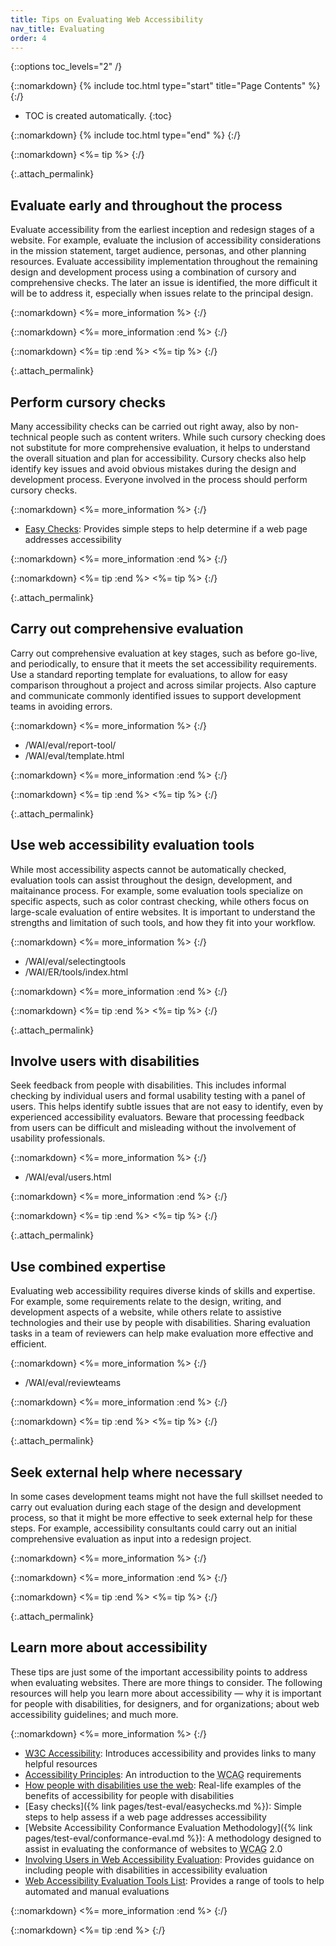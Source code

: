```yaml
---
title: Tips on Evaluating Web Accessibility
nav_title: Evaluating
order: 4
---
```


{::options toc_levels="2" /}

{::nomarkdown}
{% include toc.html type="start" title="Page Contents" %}
{:/}

-   TOC is created automatically.
{:toc}

{::nomarkdown}
{% include toc.html type="end" %}
{:/}


{::nomarkdown}
<%= tip %>
{:/}

{:.attach_permalink}
## Evaluate early and throughout the process

Evaluate accessibility from the earliest inception and redesign stages of a website. For example, evaluate the inclusion of accessibility considerations in the mission statement, target audience, personas, and other planning resources. Evaluate accessibility implementation throughout the remaining design and development process using a combination of cursory and comprehensive checks. The later an issue is identified, the more difficult it will be to address it, especially when issues relate to the principal design.

{::nomarkdown}
<%= more_information %>
{:/}

{::nomarkdown}
<%= more_information :end %>
{:/}

{::nomarkdown}
<%= tip :end %>
<%= tip %>
{:/}

{:.attach_permalink}
## Perform cursory checks

Many accessibility checks can be carried out right away, also by non-technical people such as content writers. While such cursory checking does not substitute for more comprehensive evaluation, it helps to understand the overall situation and plan for accessibility. Cursory checks also help identify key issues and avoid obvious mistakes during the design and development process. Everyone involved in the process should perform cursory checks.

{::nomarkdown}
<%= more_information %>
{:/}

* [Easy Checks](/WAI/eval/preliminary): Provides simple steps to help determine if a web page addresses accessibility

{::nomarkdown}
<%= more_information :end %>
{:/}

{::nomarkdown}
<%= tip :end %>
<%= tip %>
{:/}

{:.attach_permalink}
## Carry out comprehensive evaluation

Carry out comprehensive evaluation at key stages, such as before go-live, and periodically, to ensure that it meets the set accessibility requirements. Use a standard reporting template for evaluations, to allow for easy comparison throughout a project and across similar projects. Also capture and communicate commonly identified issues to support development teams in avoiding errors.

{::nomarkdown}
<%= more_information %>
{:/}

* /WAI/eval/report-tool/
* /WAI/eval/template.html

{::nomarkdown}
<%= more_information :end %>
{:/}

{::nomarkdown}
<%= tip :end %>
<%= tip %>
{:/}

{:.attach_permalink}
## Use web accessibility evaluation tools

While most accessibility aspects cannot be automatically checked, evaluation tools can assist throughout the design, development, and maitainance process. For example, some evaluation tools specialize on specific aspects, such as color contrast checking, while others focus on large-scale evaluation of entire websites. It is important to understand the strengths and limitation of such tools, and how they fit into your workflow.

{::nomarkdown}
<%= more_information %>
{:/}

* /WAI/eval/selectingtools
* /WAI/ER/tools/index.html

{::nomarkdown}
<%= more_information :end %>
{:/}

{::nomarkdown}
<%= tip :end %>
<%= tip %>
{:/}

{:.attach_permalink}
## Involve users with disabilities

Seek feedback from people with disabilities. This includes informal checking by individual users and formal usability testing with a panel of users. This helps identify subtle issues that are not easy to identify, even by experienced accessibility evaluators. Beware that processing feedback from users can be difficult and misleading without the involvement of usability professionals.

{::nomarkdown}
<%= more_information %>
{:/}

* /WAI/eval/users.html

{::nomarkdown}
<%= more_information :end %>
{:/}

{::nomarkdown}
<%= tip :end %>
<%= tip %>
{:/}

{:.attach_permalink}
## Use combined expertise

Evaluating web accessibility requires diverse kinds of skills and expertise. For example, some requirements relate to the design, writing, and development aspects of a website, while others relate to assistive technologies and their use by people with disabilities. Sharing evaluation tasks in a team of reviewers can help make evaluation more effective and efficient.

{::nomarkdown}
<%= more_information %>
{:/}

* /WAI/eval/reviewteams

{::nomarkdown}
<%= more_information :end %>
{:/}

{::nomarkdown}
<%= tip :end %>
<%= tip %>
{:/}

{:.attach_permalink}
## Seek external help where necessary

In some cases development teams might not have the full skillset needed to carry out evaluation during each stage of the design and development process, so that it might be more effective to seek external help for these steps. For example, accessibility consultants could carry out an initial comprehensive evaluation as input into a redesign project.

{::nomarkdown}
<%= more_information %>
{:/}

{::nomarkdown}
<%= more_information :end %>
{:/}

{::nomarkdown}
<%= tip :end %>
<%= tip %>
{:/}

{:.attach_permalink}
## Learn more about accessibility

These tips are just some of the important accessibility points to address when evaluating websites. There are more things to consider. The following resources will help you learn more about accessibility — why it is important for people with disabilities, for designers, and for organizations; about web accessibility guidelines; and much more.


{::nomarkdown}
<%= more_information %>
{:/}

* [<abbr title="World Wide Web Consortium">W3C</abbr> Accessibility](/standards/webdesign/accessibility): Introduces accessibility and provides links to many helpful resources
* [Accessibility Principles](/WAI/intro/people-use-web/principles): An introduction to the <abbr title="Web Content Accessibility Guidelines">WCAG</abbr> requirements
* [How people with disabilities use the web](/WAI/intro/people-use-web): Real-life examples of the benefits of accessibility for people with disabilities
* [Easy checks]({% link pages/test-eval/easychecks.md %}): Simple steps to help assess if a web page addresses accessibility
* [Website Accessibility Conformance Evaluation Methodology]({% link pages/test-eval/conformance-eval.md %}): A methodology designed to assist in evaluating the conformance of websites to <abbr title="Web Content Accessibility Guidelines">WCAG</abbr> 2.0
* [Involving Users in Web Accessibility Evaluation](/WAI/eval/users.html): Provides guidance on including people with disabilities in accessibility evaluation
* [Web Accessibility Evaluation Tools List](/WAI/ER/tools/): Provides a range of tools to help automated and manual evaluations

{::nomarkdown}
<%= more_information :end %>
{:/}

{::nomarkdown}
<%= tip :end %>
{:/}
